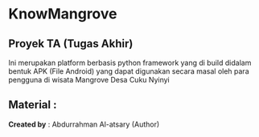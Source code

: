 # **KnowMangrove**
## Proyek TA (Tugas Akhir)

Ini merupakan platform berbasis python framework yang di build didalam bentuk APK (File Android) yang dapat digunakan secara masal oleh para pengguna di wisata Mangrove Desa Cuku Nyinyi

Material : 
- 


**Created by** : Abdurrahman Al-atsary (Author)
